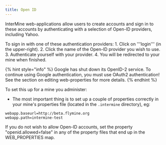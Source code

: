 ```yaml
---
title: Open ID
---
```


InterMine web-applications allow users to create accounts and sign in to these accounts by authenticating with a selection of Open-ID providers, including Yahoo.

To sign in with one of these authentication providers: 1. Click on '''login''' \(in the upper-right\). 2. Click the name of the Open-ID provider you wish to use. 3. Authenticate yourself with your provider. 4. You will be redirected to your mine when finished.

{% hint style="info" %}
Google has shut down its OpenID-2 service. To continue using Google authentication, you must use OAuth2 authentication! See the section on editing web-properties for more details.
{% endhint %}

To set this up for a mine you administer:

* The most important thing is to set up a couple of properties correctly in your mine's properties file \(located in the `.intermine` directory\), eg:

```text
webapp.baseurl=http://beta.flymine.org
webapp.path=intermine-test
```

If you do not wish to allow Open-ID accounts, set the property "openid.allowed=false" in any of the property files that end up in the WEB\_PROPERTIES map.
